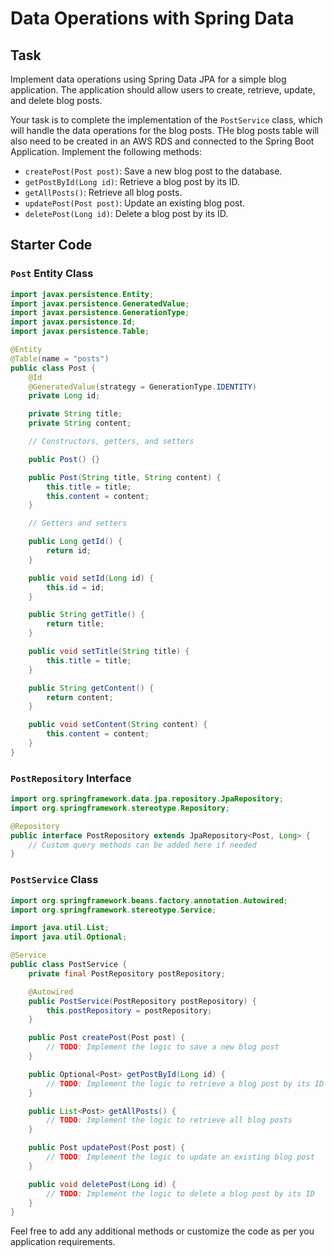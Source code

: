 # Data Operations with Spring Data

## Task

Implement data operations using Spring Data JPA for a simple blog application. The application should allow users to create, retrieve, update, and delete blog posts.

Your task is to complete the implementation of the `PostService` class, which will handle the data operations for the blog posts. THe blog posts table will also need to be created in an AWS RDS and connected to the Spring Boot Application. Implement the following methods:

- `createPost(Post post)`: Save a new blog post to the database.
- `getPostById(Long id)`: Retrieve a blog post by its ID.
- `getAllPosts()`: Retrieve all blog posts.
- `updatePost(Post post)`: Update an existing blog post.
- `deletePost(Long id)`: Delete a blog post by its ID.

## Starter Code

### `Post` Entity Class

```java
import javax.persistence.Entity;
import javax.persistence.GeneratedValue;
import javax.persistence.GenerationType;
import javax.persistence.Id;
import javax.persistence.Table;

@Entity
@Table(name = "posts")
public class Post {
    @Id
    @GeneratedValue(strategy = GenerationType.IDENTITY)
    private Long id;

    private String title;
    private String content;

    // Constructors, getters, and setters

    public Post() {}

    public Post(String title, String content) {
        this.title = title;
        this.content = content;
    }

    // Getters and setters

    public Long getId() {
        return id;
    }

    public void setId(Long id) {
        this.id = id;
    }

    public String getTitle() {
        return title;
    }

    public void setTitle(String title) {
        this.title = title;
    }

    public String getContent() {
        return content;
    }

    public void setContent(String content) {
        this.content = content;
    }
}
```

### `PostRepository` Interface

```java
import org.springframework.data.jpa.repository.JpaRepository;
import org.springframework.stereotype.Repository;

@Repository
public interface PostRepository extends JpaRepository<Post, Long> {
    // Custom query methods can be added here if needed
}
```

### `PostService` Class

```java
import org.springframework.beans.factory.annotation.Autowired;
import org.springframework.stereotype.Service;

import java.util.List;
import java.util.Optional;

@Service
public class PostService {
    private final PostRepository postRepository;

    @Autowired
    public PostService(PostRepository postRepository) {
        this.postRepository = postRepository;
    }

    public Post createPost(Post post) {
        // TODO: Implement the logic to save a new blog post
    }

    public Optional<Post> getPostById(Long id) {
        // TODO: Implement the logic to retrieve a blog post by its ID
    }

    public List<Post> getAllPosts() {
        // TODO: Implement the logic to retrieve all blog posts
    }

    public Post updatePost(Post post) {
        // TODO: Implement the logic to update an existing blog post
    }

    public void deletePost(Long id) {
        // TODO: Implement the logic to delete a blog post by its ID
    }
}
```

Feel free to add any additional methods or customize the code as per you application requirements.